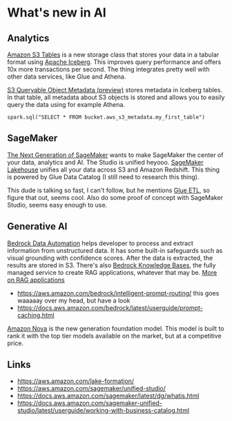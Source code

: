 # What's new in AI

## Analytics

[Amazon S3 Tables](https://docs.aws.amazon.com/AmazonS3/latest/userguide/s3-tables.html) is a new storage class that stores your data in 
a tabular format using [Apache Iceberg](https://iceberg.apache.org/). This improves query performance and offers 10x more transactions
per second. The thing integrates pretty well with other data services, like Glue and Athena.

[S3 Queryable Object Metadata (preview)](https://aws.amazon.com/blogs/aws/introducing-queryable-object-metadata-for-amazon-s3-buckets-preview/)
stores metadata in Iceberg tables. In that table, all metadata about S3 objects is stored and allows you to easily query the data using for example
Athena.

```shell
spark.sql("SELECT * FROM bucket.aws_s3_metadata.my_first_table")
```

## SageMaker

[The Next Generation of SageMaker](https://aws.amazon.com/blogs/big-data/the-next-generation-of-amazon-sagemaker-the-center-for-all-your-data-analytics-and-ai/)
wants to make SageMaker the center of your data, analytics and AI. The Studio is unified heyooo. [SageMaker Lakehouse](https://aws.amazon.com/sagemaker/lakehouse/)
unifies all your data across S3 and Amazon Redshift. This thing is powered by Glue Data Catalog (I still need to research this thing).

This dude is talking so fast, I can't follow, but he mentions [Glue ETL](https://aws.amazon.com/glue/), so figure that out, seems cool. Also
do some proof of concept with SageMaker Studio, seems easy enough to use.

## Generative AI

[Bedrock Data Automation](https://docs.aws.amazon.com/bedrock/latest/userguide/bda.html) helps developer to process and extract information from unstructured
data. It has some built-in safeguards such as visual grounding with confidence scores. After the data is extracted, the results are stored in S3. There's also
[Bedrock Knowledge Bases](https://docs.aws.amazon.com/bedrock/latest/userguide/knowledge-base-create.html), the fully managed service to create RAG applications,
whatever that may be. [More on RAG applications](https://aws.amazon.com/what-is/retrieval-augmented-generation/)

- <https://aws.amazon.com/bedrock/intelligent-prompt-routing/> this goes waaaaay over my head, but have a look
- <https://docs.aws.amazon.com/bedrock/latest/userguide/prompt-caching.html>

[Amazon Nova](https://aws.amazon.com/ai/generative-ai/nova/) is the new generation foundation model. This model is built to rank it with the top tier models
available on the market, but at a competitive price.

## Links

- <https://aws.amazon.com/lake-formation/>
- <https://aws.amazon.com/sagemaker/unified-studio/>
- <https://docs.aws.amazon.com/sagemaker/latest/dg/whatis.html>
- <https://docs.aws.amazon.com/sagemaker-unified-studio/latest/userguide/working-with-business-catalog.html>
